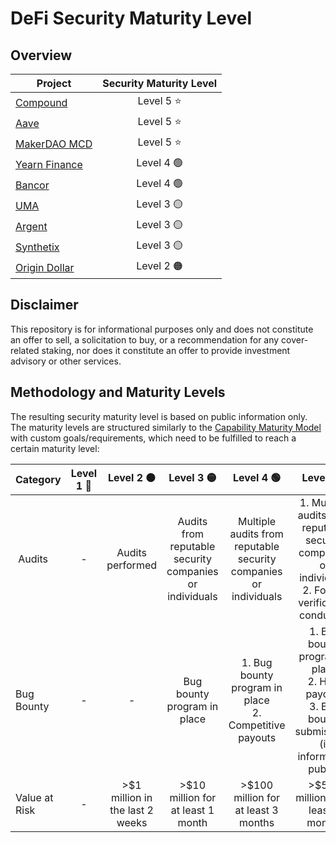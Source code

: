 # DeFi Security Maturity Level

## Overview
| Project    | Security Maturity Level  |
| ------------- |:-------------:|
| [Compound](assessments/Compound.md) |  Level 5 ⭐  |           
| [Aave](assessments/Aave.md) |     Level 5 ⭐     |           
| [MakerDAO MCD](assessments/MakerDAO_MCD.md) | Level 5 ⭐ |           
| [Yearn Finance](assessments/Yearn.md) |  Level 4 🟢 |           
| [Bancor](assessments/Bancor.md) |       Level 4 🟢   |    
| [UMA](assessments/UMA.md) |        Level 3  🟡     |   
| [Argent](assessments/Argent.md) |   Level 3  🟡   |                 
| [Synthetix](assessments/Synthetix.md) |   Level 3  🟡   |       
| [Origin Dollar](assessments/Origin_Dollar.md) |  Level 2 🟠|           


## Disclaimer
This repository is for informational purposes only and does not constitute an offer to sell, a solicitation to buy, or a recommendation for any cover-related staking, nor does it constitute an offer to provide investment advisory or other services.

## Methodology and Maturity Levels
The resulting security maturity level is based on public information only. The maturity levels are structured similarly to the [Capability Maturity Model](https://en.wikipedia.org/wiki/Capability_Maturity_Model) with custom goals/requirements, which need to be fulfilled to reach a certain maturity level:

| Category    | Level 1  🔴 | Level 2 🟠   | Level 3 🟡  | Level 4 🟢   | Level 5 ⭐   |
| ------------- |:-------------:|:-------------:|:-------------:|:-------------:|:-------------:|
| Audits        | -           | Audits performed           | Audits from reputable security companies or individuals | Multiple audits from reputable security companies or individuals | 1. Multiple audits from reputable security companies or individuals <br />2. Formal verification conducted           |
| Bug Bounty    | -           | -           | Bug bounty program in place           | 1. Bug bounty program in place <br />2. Competitive payouts          | 1. Bug bounty program in place <br />2. High payouts  <br />3. Bug bounty submissions (if information public)         |
| Value at Risk | -           | >$1 million in the last 2 weeks           | >$10 million for at least 1 month      |  >$100 million for at least 3 months          |  >$500 million for at least 6 months  |
